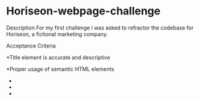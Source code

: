 # Horiseon-webpage-challenge
Description
For my first challenge i was asked to refractor the codebase for Horiseon, a fictional marketing company.

Acceptance Criteria

*Title element is accurate and descriptive

*Proper usage of semantic HTML elements

*

*

*


